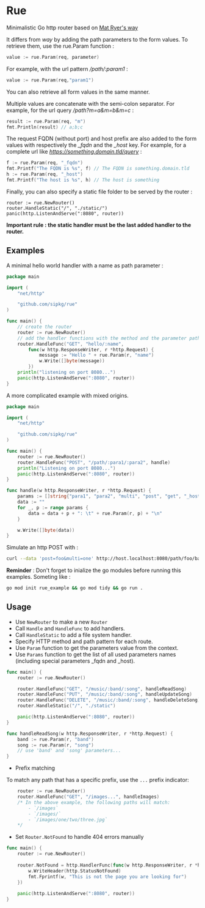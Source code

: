 # Rue

Minimalistic Go http router based on [Mat Ryer's way](https://github.com/matryer/way)

It differs from _way_ by adding the path parameters to the form values.
To retrieve them, use the rue.Param function :

```go
value := rue.Param(req, parameter)
```

For example, with the url pattern _/path/:param1_ :

```go
value := rue.Param(req,"param1")
```

You can also retrieve all form values in the same manner.

Multiple values are concatenate with the semi-colon separator. 
For example, for the url query _/path?m=a&m=b&m=c_ :

```go
result := rue.Param(req, "m")
fmt.Println(result) // a;b;c
```

The request FQDN (without port) and host prefix are also added to the form values with respectively the *_fqdn* and the *_host* key.
For example, for a complete url like _https://something.domain.tld/query_ :

```go
f := rue.Param(req, "_fqdn")
fmt.Printf("The FQDN is %s", f) // The FQDN is something.domain.tld
h := rue.Param(req, "_host")
fmt.Printf("The host is %s", h) // The host is something
```

Finally, you can also specify a static file folder to be served by the router :

```
router := rue.NewRouter()
router.HandleStatic("/", "./static/")
panic(http.ListenAndServe(":8080", router))
```

**Important rule : the static handler must be the last added handler to the router.**

## Examples

A minimal hello world handler with a name as path parameter :

```go
package main

import (
	"net/http"

	"github.com/sipkg/rue"
)

func main() {
	// create the router
	router := rue.NewRouter()
	// add the handler functions with the method and the parameter path
	router.HandleFunc("GET", "hello/:name",
		func(w http.ResponseWriter, r *http.Request) {
			message := "Hello " + rue.Param(r, "name")
			w.Write([]byte(message))
		})
	println("listening on port 8080...")
	panic(http.ListenAndServe(":8080", router))
}
```

A more complicated example with mixed origins. 

```go
package main

import (
	"net/http"

	"github.com/sipkg/rue"
)

func main() {
	router := rue.NewRouter()
	router.HandleFunc("POST", "/path/:para1/:para2", handle)
	println("Listening on port 8080...")
	panic(http.ListenAndServe(":8080", router))
}

func handle(w http.ResponseWriter, r *http.Request) {
	params := []string{"para1", "para2", "multi", "post", "get", "_host"}
	data := ""
	for _, p := range params {
		data = data + p + ": \t" + rue.Param(r, p) + "\n"
	}

	w.Write([]byte(data))
}
```

Simulate an http POST with :
```sh
curl --data 'post=foo&multi=one' http://host.localhost:8080/path/foo/bar\?get=\bar\&multi\=two\&multi\=three
```

**Reminder** : Don't forget to inialize the go modules before running 
this examples. Someting like :

```sh
go mod init rue_example && go mod tidy && go run .
```

## Usage

* Use `NewRouter` to make a new `Router`
* Call `Handle` and `HandleFunc` to add handlers.
* Call `HandleStatic` to add a file system handler.
* Specify HTTP method and path pattern for each route.
* Use `Param` function to get the parameters value from the context.
* Use `Params` function to get the list of all used parameters names (including
  special parameters _fqdn and _host).

```go
func main() {
	router := rue.NewRouter()

	router.HandleFunc("GET", "/music/:band/:song", handleReadSong)
	router.HandleFunc("PUT", "/music/:band/:song", handleUpdateSong)
	router.HandleFunc("DELETE", "/music/:band/:song", handleDeleteSong)
	router.HandleStatic("/", "./static")

	panic(http.ListenAndServe(":8080", router))
}

func handleReadSong(w http.ResponseWriter, r *http.Request) {
	band := rue.Param(r, "band")
	song := rue.Param(r, "song")
	// use 'band' and 'song' parameters...
}
```

* Prefix matching

To match any path that has a specific prefix, use the `...` prefix indicator:

```go
	router := rue.NewRouter()
	router.HandleFunc("GET", "/images...", handleImages)
	/* In the above example, the following paths will match:
		- `/images`
		- `/images/`
		- `/images/one/two/three.jpg`
	*/
```


* Set `Router.NotFound` to handle 404 errors manually

```go
func main() {
	router := rue.NewRouter()
	
	router.NotFound = http.HandlerFunc(func(w http.ResponseWriter, r *http.Request) {
		w.WriteHeader(http.StatusNotFound)
		fmt.Fprintf(w, "This is not the page you are looking for")
	})
	
	panic(http.ListenAndServe(":8080", router))
}
```
